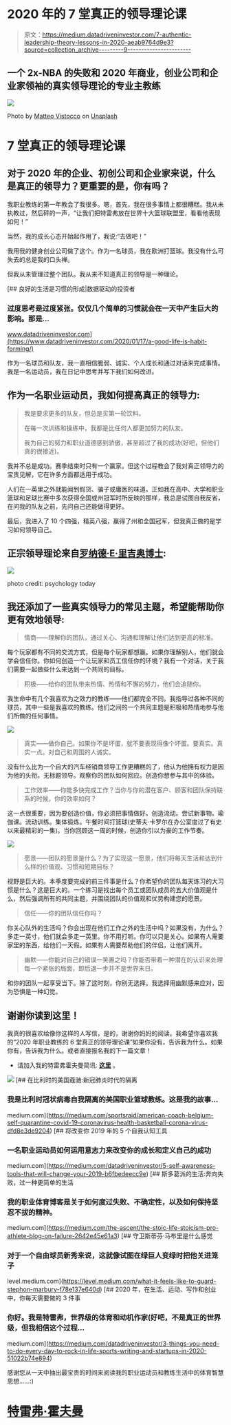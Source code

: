 # 2020 年的 7 堂真正的领导理论课

> 原文：<https://medium.datadriveninvestor.com/7-authentic-leadership-theory-lessons-in-2020-aeab9764d9e3?source=collection_archive---------9----------------------->

## 一个 2x-NBA 的失败和 2020 年商业，创业公司和企业家领袖的真实领导理论的专业主教练

![](img/1876c9f9b912ef78cd370aa450f5d142.png)

Photo by [Matteo Vistocco](https://unsplash.com/@mrsunflower94?utm_source=medium&utm_medium=referral) on [Unsplash](https://unsplash.com?utm_source=medium&utm_medium=referral)

# 7 堂真正的领导理论课

## 对于 2020 年的企业、初创公司和企业家来说，什么是真正的领导力？更重要的是，你有吗？

我职业教练的第一年教会了我很多。嗯，首先，我在很多事情上都很糟糕。我从未执教过，然后砰的一声，“让我们把特雷弗放在世界十大篮球联盟里，看看他表现如何！”

当然，我的成长心态开始起作用了，我说:“去做吧！”

我用我的健身创业公司做了这个。作为一名球员，我在欧洲打篮球。我没有什么可失去的总是我的口头禅。

但我从未管理过整个团队。我从来不知道真正的领导是一种理论。

[](https://www.datadriveninvestor.com/2020/01/17/a-good-life-is-habit-forming/) [## 良好的生活是习惯的形成|数据驱动的投资者

### 过度思考是过度紧张。仅仅几个简单的习惯就会在一天中产生巨大的影响。那是…

www.datadriveninvestor.com](https://www.datadriveninvestor.com/2020/01/17/a-good-life-is-habit-forming/) 

作为一名球员和队友，我一直相信脆弱、诚实、个人成长和通过对话来完成事情。我是一名运动员，我在日记中思考并写下我们如何改进。

## 作为一名职业运动员，我如何提高真正的领导力:

> 我是要求更多的队友，但总是买第一轮饮料。
> 
> 在每一次训练和操练中，我都是比任何人都更加努力的队友。
> 
> 我为自己的努力和职业道德感到骄傲，甚至超过了我的成功(好吧，但他们真的很接近)。

我并不总是成功。赛季结束时只有一个赢家。但这个过程教会了我对真正领导力的宝贵见解，它在许多方面都适用于成功。

人们在一英里之外就能闻到假货、骗子或庸医的味道。正如我在高中、大学和职业篮球和足球比赛中多次获得全国或州冠军时所反映的那样，我总是试图自我反省，在问我的队友之前，先问自己还能做得更好。

最后，我进入了 10 个四强，精英八强，赢得了州和全国冠军，但我真正做的是学习如何领导自己。

## 正宗领导理论来自[罗纳德·E·里吉奥博士](https://www.psychologytoday.com/us/experts/ronald-e-riggio-phd):

![](img/c37a013c9c529b1c76e0734c18866620.png)

photo credit: psychology today

## 我还添加了一些真实领导力的常见主题，希望能帮助你更有效地领导:

> 情商——理解你的团队，通过关心、沟通和理解让他们达到更高的标准。

每个玩家都有不同的交流方式，但是每个玩家都想赢。如果你理解别人，他们就会学会信任你。你如何创造一个让玩家和员工信任你的环境？我有一个对话，关于我们需要一起做些什么来达到一个共同的目标。

> 积极——给你的团队带来热情、热情和不懈的努力，他们会追随你。

我生命中有几个我喜欢为之效力的教练——他们都完全不同。我指导过各种不同的球员，其中一些是我喜欢的教练。他们之间的一个共同主题是积极和热情地参与他们所做的任何事情。

![](img/c239e33f4059dd1bec5891dcfb6c04e2.png)

> 真实——做你自己。如果你不是坏蛋，就不要表现得像个坏蛋。要真实。真实一点。对自己和周围的人诚实。

没有什么比为一个自大的汽车经销商领导工作更糟糕的了，他认为他拥有权力是因为他的头衔。无标题领导。观察你的团队如何回应。创造你想参与其中的体验。

> 工作效率——你能多快完成工作？当你与你的潜在客户、顾客和团队保持联系的时候，你的效率如何？

这一点很重要，因为要创造价值，你必须把事情做好。创造流动。尝试新事物。瑜伽课。流动训练。集体锻炼。午餐时间打篮球(史蒂夫·卡罗尔在办公室度过了有史以来最精彩的一集)。当你回顾这一周的时候，创造你引以为豪的工作节奏。

![](img/db86dba1aeb8c09c162afb1690dbd1b2.png)

> 愿景——团队的愿景是什么？为了实现这一愿景，他们将每天生活和达到什么样的价值观、习惯和短期目标？

视野是巨大的。本季度要完成的前三件事是什么？你希望你的团队每天练习的大习惯是什么？这是巨大的。一个练习是找出每个员工或团队成员的五大价值观是什么，然后强调所有的共同主题，并围绕团队的价值观和优势构建您的愿景。

> 信任——你的团队信任你吗？

你关心队外的生活吗？你会出现在他们工作之外的生活中吗？如果没有，为什么？多走一英寸，他们就会多走一英里。你不用打听。你可以只是关心。如果有人需要家里的东西，给他们一天假。如果有人需要帮助他们的伴侣，让他们离开。

> 幽默——你能对自己的错误一笑置之吗？你能否带着一种潜在的认识来处理每一个紧张的局面，即后退一步并不是世界末日。

和你的团队一起享受当下。除了这时刻，你别无选择。我选择用幽默感来应对，因为恐惧是一种幻觉。

## 谢谢你读到这里！

我真的很喜欢给像你这样的人写信，是的，谢谢你妈妈的阅读。我希望你喜欢我的“2020 年职业教练的 6 堂真正的领导理论课”如果你没有，告诉我为什么。如果你有，告诉我为什么。或者直接报名我的下一篇文章！

*   请加入我的特雷弗霍夫曼简讯: [**这里**](https://mailchi.mp/fdc3300e1a3a/pro-athletes-best-sports-blog-post-game) 。

![](img/cbf5fea483e631e4cd6aeda5ed496ba2.png)[](https://medium.com/sportsraid/american-coach-belgium-self-quarantine-covid-19-coronavirus-health-basketball-corona-virus-dfd8e3de9204) [## 在比利时的美国蔻驰:新冠肺炎时代的隔离

### 我是比利时冠状病毒自我隔离的美国职业篮球教练。这是我的故事…

medium.com](https://medium.com/sportsraid/american-coach-belgium-self-quarantine-covid-19-coronavirus-health-basketball-corona-virus-dfd8e3de9204) [](https://medium.com/datadriveninvestor/5-self-awareness-tools-that-will-change-your-2019-b6fbedeecc9e) [## 将改变你 2019 年的 5 个自我认知工具

### 一名职业运动员如何运用意志力来改变你的成长和定义自己的成功

medium.com](https://medium.com/datadriveninvestor/5-self-awareness-tools-that-will-change-your-2019-b6fbedeecc9e) [](https://medium.com/the-ascent/the-stoic-life-stoicism-pro-athlete-blog-on-failure-2642e45e61a3) [## 斯多葛派的生活:奔向失败，过一种更简单的生活

### 我的职业体育博客是关于如何度过失败、不确定性，以及如何保持坚忍不拔的精神。

medium.com](https://medium.com/the-ascent/the-stoic-life-stoicism-pro-athlete-blog-on-failure-2642e45e61a3) [](https://level.medium.com/what-it-feels-like-to-guard-stephon-marbury-f78e137e640d) [## 守卫斯蒂芬·马布里是什么感觉

### 对于一个自由球员新秀来说，这就像试图在绿巨人变绿时把他关进笼子

level.medium.com](https://level.medium.com/what-it-feels-like-to-guard-stephon-marbury-f78e137e640d) [](https://medium.com/datadriveninvestor/3-things-you-need-to-do-every-day-to-rock-in-life-sports-writing-and-startups-in-2020-51022b74e894) [## 2020 年，在生活、运动、写作和创业中，你每天需要做的 3 件事

### 你好。我是特雷弗，世界级的体育和动机作家(好吧，不是真正的世界级，但我相信这个过程…

medium.com](https://medium.com/datadriveninvestor/3-things-you-need-to-do-every-day-to-rock-in-life-sports-writing-and-startups-in-2020-51022b74e894) 

感谢您从一天中抽出最宝贵的时间来阅读我的职业运动员和教练生活中的体育智慧思想……:)

# [特雷弗·霍夫曼](https://medium.com/u/5e7157084b29?source=post_page-----aeab9764d9e3--------------------------------)